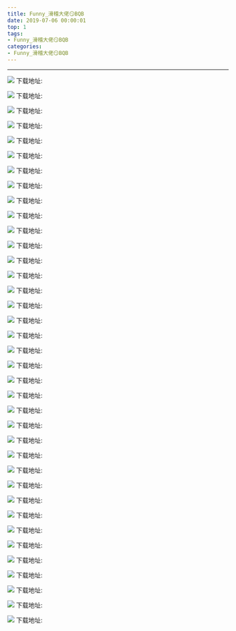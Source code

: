 ```yaml
---
title: Funny_滑稽大佬😏BQB
date: 2019-07-06 00:00:01
top: 1
tags: 
- Funny_滑稽大佬😏BQB
categories:
- Funny_滑稽大佬😏BQB
---
```


------

<!-- more -->

![](https://raw.githubusercontent.com/zhaoolee/ChineseBQB/master/001Funny_滑稽大佬😏BQB/Funny00001.gif)
下载地址:[](https://raw.githubusercontent.com/zhaoolee/ChineseBQB/master/001Funny_滑稽大佬😏BQB/Funny00001.gif)

![](https://raw.githubusercontent.com/zhaoolee/ChineseBQB/master/001Funny_滑稽大佬😏BQB/Funny00002.jpg)
下载地址:[](https://raw.githubusercontent.com/zhaoolee/ChineseBQB/master/001Funny_滑稽大佬😏BQB/Funny00002.jpg)

![](https://raw.githubusercontent.com/zhaoolee/ChineseBQB/master/001Funny_滑稽大佬😏BQB/Funny00003.jpg)
下载地址:[](https://raw.githubusercontent.com/zhaoolee/ChineseBQB/master/001Funny_滑稽大佬😏BQB/Funny00003.jpg)

![](https://raw.githubusercontent.com/zhaoolee/ChineseBQB/master/001Funny_滑稽大佬😏BQB/Funny00004.gif)
下载地址:[](https://raw.githubusercontent.com/zhaoolee/ChineseBQB/master/001Funny_滑稽大佬😏BQB/Funny00004.gif)

![](https://raw.githubusercontent.com/zhaoolee/ChineseBQB/master/001Funny_滑稽大佬😏BQB/Funny00005.gif)
下载地址:[](https://raw.githubusercontent.com/zhaoolee/ChineseBQB/master/001Funny_滑稽大佬😏BQB/Funny00005.gif)

![](https://raw.githubusercontent.com/zhaoolee/ChineseBQB/master/001Funny_滑稽大佬😏BQB/Funny00006.gif)
下载地址:[](https://raw.githubusercontent.com/zhaoolee/ChineseBQB/master/001Funny_滑稽大佬😏BQB/Funny00006.gif)

![](https://raw.githubusercontent.com/zhaoolee/ChineseBQB/master/001Funny_滑稽大佬😏BQB/Funny00007.jpg)
下载地址:[](https://raw.githubusercontent.com/zhaoolee/ChineseBQB/master/001Funny_滑稽大佬😏BQB/Funny00007.jpg)

![](https://raw.githubusercontent.com/zhaoolee/ChineseBQB/master/001Funny_滑稽大佬😏BQB/Funny00008.gif)
下载地址:[](https://raw.githubusercontent.com/zhaoolee/ChineseBQB/master/001Funny_滑稽大佬😏BQB/Funny00008.gif)

![](https://raw.githubusercontent.com/zhaoolee/ChineseBQB/master/001Funny_滑稽大佬😏BQB/Funny00009.gif)
下载地址:[](https://raw.githubusercontent.com/zhaoolee/ChineseBQB/master/001Funny_滑稽大佬😏BQB/Funny00009.gif)

![](https://raw.githubusercontent.com/zhaoolee/ChineseBQB/master/001Funny_滑稽大佬😏BQB/Funny00010.gif)
下载地址:[](https://raw.githubusercontent.com/zhaoolee/ChineseBQB/master/001Funny_滑稽大佬😏BQB/Funny00010.gif)

![](https://raw.githubusercontent.com/zhaoolee/ChineseBQB/master/001Funny_滑稽大佬😏BQB/Funny00011.gif)
下载地址:[](https://raw.githubusercontent.com/zhaoolee/ChineseBQB/master/001Funny_滑稽大佬😏BQB/Funny00011.gif)

![](https://raw.githubusercontent.com/zhaoolee/ChineseBQB/master/001Funny_滑稽大佬😏BQB/Funny00012.gif)
下载地址:[](https://raw.githubusercontent.com/zhaoolee/ChineseBQB/master/001Funny_滑稽大佬😏BQB/Funny00012.gif)

![](https://raw.githubusercontent.com/zhaoolee/ChineseBQB/master/001Funny_滑稽大佬😏BQB/Funny00013.gif)
下载地址:[](https://raw.githubusercontent.com/zhaoolee/ChineseBQB/master/001Funny_滑稽大佬😏BQB/Funny00013.gif)

![](https://raw.githubusercontent.com/zhaoolee/ChineseBQB/master/001Funny_滑稽大佬😏BQB/Funny00014.gif)
下载地址:[](https://raw.githubusercontent.com/zhaoolee/ChineseBQB/master/001Funny_滑稽大佬😏BQB/Funny00014.gif)

![](https://raw.githubusercontent.com/zhaoolee/ChineseBQB/master/001Funny_滑稽大佬😏BQB/Funny00015.gif)
下载地址:[](https://raw.githubusercontent.com/zhaoolee/ChineseBQB/master/001Funny_滑稽大佬😏BQB/Funny00015.gif)

![](https://raw.githubusercontent.com/zhaoolee/ChineseBQB/master/001Funny_滑稽大佬😏BQB/Funny00016.gif)
下载地址:[](https://raw.githubusercontent.com/zhaoolee/ChineseBQB/master/001Funny_滑稽大佬😏BQB/Funny00016.gif)

![](https://raw.githubusercontent.com/zhaoolee/ChineseBQB/master/001Funny_滑稽大佬😏BQB/Funny00017.gif)
下载地址:[](https://raw.githubusercontent.com/zhaoolee/ChineseBQB/master/001Funny_滑稽大佬😏BQB/Funny00017.gif)

![](https://raw.githubusercontent.com/zhaoolee/ChineseBQB/master/001Funny_滑稽大佬😏BQB/Funny00018.gif)
下载地址:[](https://raw.githubusercontent.com/zhaoolee/ChineseBQB/master/001Funny_滑稽大佬😏BQB/Funny00018.gif)

![](https://raw.githubusercontent.com/zhaoolee/ChineseBQB/master/001Funny_滑稽大佬😏BQB/Funny00019.gif)
下载地址:[](https://raw.githubusercontent.com/zhaoolee/ChineseBQB/master/001Funny_滑稽大佬😏BQB/Funny00019.gif)

![](https://raw.githubusercontent.com/zhaoolee/ChineseBQB/master/001Funny_滑稽大佬😏BQB/Funny00020.gif)
下载地址:[](https://raw.githubusercontent.com/zhaoolee/ChineseBQB/master/001Funny_滑稽大佬😏BQB/Funny00020.gif)

![](https://raw.githubusercontent.com/zhaoolee/ChineseBQB/master/001Funny_滑稽大佬😏BQB/Funny00021.gif)
下载地址:[](https://raw.githubusercontent.com/zhaoolee/ChineseBQB/master/001Funny_滑稽大佬😏BQB/Funny00021.gif)

![](https://raw.githubusercontent.com/zhaoolee/ChineseBQB/master/001Funny_滑稽大佬😏BQB/Funny00022.gif)
下载地址:[](https://raw.githubusercontent.com/zhaoolee/ChineseBQB/master/001Funny_滑稽大佬😏BQB/Funny00022.gif)

![](https://raw.githubusercontent.com/zhaoolee/ChineseBQB/master/001Funny_滑稽大佬😏BQB/Funny00023.gif)
下载地址:[](https://raw.githubusercontent.com/zhaoolee/ChineseBQB/master/001Funny_滑稽大佬😏BQB/Funny00023.gif)

![](https://raw.githubusercontent.com/zhaoolee/ChineseBQB/master/001Funny_滑稽大佬😏BQB/Funny00024.gif)
下载地址:[](https://raw.githubusercontent.com/zhaoolee/ChineseBQB/master/001Funny_滑稽大佬😏BQB/Funny00024.gif)

![](https://raw.githubusercontent.com/zhaoolee/ChineseBQB/master/001Funny_滑稽大佬😏BQB/Funny00025.gif)
下载地址:[](https://raw.githubusercontent.com/zhaoolee/ChineseBQB/master/001Funny_滑稽大佬😏BQB/Funny00025.gif)

![](https://raw.githubusercontent.com/zhaoolee/ChineseBQB/master/001Funny_滑稽大佬😏BQB/Funny00026.gif)
下载地址:[](https://raw.githubusercontent.com/zhaoolee/ChineseBQB/master/001Funny_滑稽大佬😏BQB/Funny00026.gif)

![](https://raw.githubusercontent.com/zhaoolee/ChineseBQB/master/001Funny_滑稽大佬😏BQB/Funny00027.gif)
下载地址:[](https://raw.githubusercontent.com/zhaoolee/ChineseBQB/master/001Funny_滑稽大佬😏BQB/Funny00027.gif)

![](https://raw.githubusercontent.com/zhaoolee/ChineseBQB/master/001Funny_滑稽大佬😏BQB/Funny00028.gif)
下载地址:[](https://raw.githubusercontent.com/zhaoolee/ChineseBQB/master/001Funny_滑稽大佬😏BQB/Funny00028.gif)

![](https://raw.githubusercontent.com/zhaoolee/ChineseBQB/master/001Funny_滑稽大佬😏BQB/Funny00029.gif)
下载地址:[](https://raw.githubusercontent.com/zhaoolee/ChineseBQB/master/001Funny_滑稽大佬😏BQB/Funny00029.gif)

![](https://raw.githubusercontent.com/zhaoolee/ChineseBQB/master/001Funny_滑稽大佬😏BQB/Funny00030.gif)
下载地址:[](https://raw.githubusercontent.com/zhaoolee/ChineseBQB/master/001Funny_滑稽大佬😏BQB/Funny00030.gif)

![](https://raw.githubusercontent.com/zhaoolee/ChineseBQB/master/001Funny_滑稽大佬😏BQB/Funny00031.gif)
下载地址:[](https://raw.githubusercontent.com/zhaoolee/ChineseBQB/master/001Funny_滑稽大佬😏BQB/Funny00031.gif)

![](https://raw.githubusercontent.com/zhaoolee/ChineseBQB/master/001Funny_滑稽大佬😏BQB/Funny00032.gif)
下载地址:[](https://raw.githubusercontent.com/zhaoolee/ChineseBQB/master/001Funny_滑稽大佬😏BQB/Funny00032.gif)

![](https://raw.githubusercontent.com/zhaoolee/ChineseBQB/master/001Funny_滑稽大佬😏BQB/Funny00033.gif)
下载地址:[](https://raw.githubusercontent.com/zhaoolee/ChineseBQB/master/001Funny_滑稽大佬😏BQB/Funny00033.gif)

![](https://raw.githubusercontent.com/zhaoolee/ChineseBQB/master/001Funny_滑稽大佬😏BQB/Funny00034.gif)
下载地址:[](https://raw.githubusercontent.com/zhaoolee/ChineseBQB/master/001Funny_滑稽大佬😏BQB/Funny00034.gif)

![](https://raw.githubusercontent.com/zhaoolee/ChineseBQB/master/001Funny_滑稽大佬😏BQB/Funny00035.gif)
下载地址:[](https://raw.githubusercontent.com/zhaoolee/ChineseBQB/master/001Funny_滑稽大佬😏BQB/Funny00035.gif)

![](https://raw.githubusercontent.com/zhaoolee/ChineseBQB/master/001Funny_滑稽大佬😏BQB/Funny00036.gif)
下载地址:[](https://raw.githubusercontent.com/zhaoolee/ChineseBQB/master/001Funny_滑稽大佬😏BQB/Funny00036.gif)

![](https://raw.githubusercontent.com/zhaoolee/ChineseBQB/master/001Funny_滑稽大佬😏BQB/Funny00037.gif)
下载地址:[](https://raw.githubusercontent.com/zhaoolee/ChineseBQB/master/001Funny_滑稽大佬😏BQB/Funny00037.gif)

